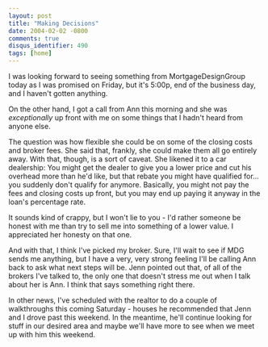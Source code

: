 ```yaml
---
layout: post
title: "Making Decisions"
date: 2004-02-02 -0800
comments: true
disqus_identifier: 490
tags: [home]
---
```

I was looking forward to seeing something from MortgageDesignGroup today
as I was promised on Friday, but it's 5:00p, end of the business day,
and I haven't gotten anything.

 On the other hand, I got a call from Ann this morning and she was
*exceptionally* up front with me on some things that I hadn't heard from
anyone else.

 The question was how flexible she could be on some of the closing costs
and broker fees. She said that, frankly, she could make them all go
entirely away. With that, though, is a sort of caveat. She likened it to
a car dealership: You might get the dealer to give you a lower price and
cut his overhead more than he'd like, but that rebate you might have
qualified for... you suddenly don't qualify for anymore. Basically, you
might not pay the fees and closing costs up front, but you may end up
paying it anyway in the loan's percentage rate.

 It sounds kind of crappy, but I won't lie to you - I'd rather someone
be honest with me than try to sell me into something of a lower value. I
appreciated her honesty on that one.

 And with that, I think I've picked my broker. Sure, I'll wait to see if
MDG sends me anything, but I have a very, very strong feeling I'll be
calling Ann back to ask what next steps will be. Jenn pointed out that,
of all of the brokers I've talked to, the only one that doesn't stress
me out when I talk about her is Ann. I think that says something right
there.

 In other news, I've scheduled with the realtor to do a couple of
walkthroughs this coming Saturday - houses he recommended that Jenn and
I drove past this weekend. In the meantime, he'll continue looking for
stuff in our desired area and maybe we'll have more to see when we meet
up with him this weekend.
